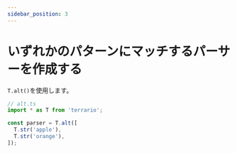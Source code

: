 ```yaml
---
sidebar_position: 3
---
```


# いずれかのパターンにマッチするパーサーを作成する

`T.alt()`を使用します。

```ts
// alt.ts
import * as T from 'terrario';

const parser = T.alt([
  T.str('apple'),
  T.str('orange'),
]);
```
